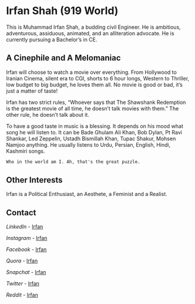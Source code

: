 # Irfan Shah (919 World)

This is Muhammad Irfan Shah, a budding civil Engineer. He is ambitious, adventurous, assiduous, animated, and an alliteration advocate. He is currently pursuing a Bachelor’s in CE.

## A Cinephile and A Melomaniac
Irfan will choose to watch a movie over everything. From Hollywood to Iranian Cinema, silent era to CGI, shorts to 6 hour longs, Western to Thriller, low budget to big budget, he loves them all. No movie is good or bad, it’s just a matter of taste!

Irfan has two strict rules, “Whoever says that The Shawshank Redemption is the greatest movie of all time, he doesn’t talk movies with them.” The other rule, he doesn’t talk about it.

To have a good taste in music is a blessing. It depends on his mood what song he will listen to. It can be Bade Ghulam Ali Khan, Bob Dylan, Pt Ravi Shankar, Led Zeppelin, Ustadh Bismillah Khan, Tupac Shakur, Mohsen Namjoo anything. He usually listens to Urdu, Persian, English, Hindi, Kashmiri songs.

```markdown
Who in the world am I. Ah, that's the great puzzle.
```

## Other Interests

Irfan is a Political Enthusiast, an Aesthete, a Feminist and a Realist.


## Contact

_LinkedIn_ - [Irfan](https://www.linkedin.com/in/irfan-shah-4729871bb)

_Instagram_ - [Irfan](https://www.instagram.com/_Is919_)

_Facebook_ - [Irfan](https://www.facebook.com/irfanshah.is919)

_Quora_ - [Irfan](https://www.quora.com/profile/M-Irfan-Shah-1?ch=10&share=79a25ac8&srid=uLiZKf)

_Snapchat_ - [Irfan](https://www.snapchat.com/add/irfanshah-is919)

_Twitter_ - [Irfan](https://twitter.com/_IS919)

_Reddit_ - [Irfan](https://www.reddit.com/u/IS919?utm_medium=android_app&utm_source=share)
